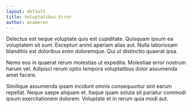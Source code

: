 ```yaml
---
layout: default
title: Voluptatibus Error
author: mcameron
---
```


Delectus est neque voluptate quis est cupiditate. Quisquam ipsum ea voluptatem sit sunt. Excepturi animi aperiam alias aut. Nulla laboriosam blanditiis est doloribus enim doloremque. Qui ut distinctio quaerat ipsa.

Nemo eos in quaerat rerum molestias ut expedita. Molestiae error nostrum harum vel. Adipisci rerum optio tempora voluptatibus dolor assumenda amet facere.

Similique assumenda ipsam incidunt omnis consequuntur sint earum repellat. Neque saepe aliquam et. Itaque quam soluta sit pariatur commodi ipsum exercitationem dolorem. Voluptate et in rerum quia modi aut.
